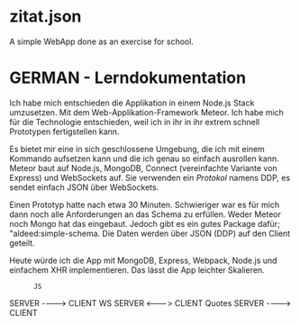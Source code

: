 # zitat.json
A simple WebApp done as an exercise for school.

# GERMAN - Lerndokumentation
Ich habe mich entschieden die Applikation in einem Node.js Stack umzusetzen. Mit dem Web-Applikation-Framework Meteor. Ich habe mich für die Technologie entschieden, weil ich in ihr in ihr extrem schnell Prototypen fertigstellen kann.

Es bietet mir eine in sich geschlossene Umgebung, die ich mit einem Kommando aufsetzen kann und die ich genau so einfach ausrollen kann. Meteor baut auf Node.js, MongoDB, Connect (vereinfachte Variante von Express) und WebSockets auf. Sie verwenden ein _Protokol_ namens DDP, es sendet einfach JSON über WebSockets.

Einen Prototyp hatte nach etwa 30 Minuten. Schwieriger war es für mich dann noch alle Anforderungen an das Schema zu erfüllen. Weder Meteor noch Mongo hat das eingebaut. Jedoch gibt es ein gutes Package dafür; "aldeed:simple-schema. Die Daten werden über JSON (DDP) auf den Client geteilt.

Heute würde ich die App mit MongoDB, Express, Webpack, Node.js und einfachem XHR implementieren. Das lässt die App leichter Skalieren.

          JS
  SERVER ----> CLIENT
          WS
  SERVER <---> CLIENT
        Quotes
  SERVER ----> CLIENT

